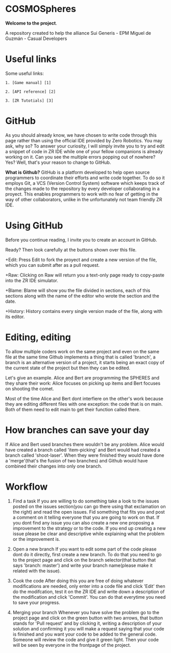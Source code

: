 COSMOSpheres
============

<b>Welcome to the project</b>.

A repository created to help the alliance Sui Generis - EPM Miguel de Guzmán - Casual Developers

Useful links
============

Some useful links:
	
	1. [Game manual] [1]

	2. [API reference] [2]

	3. [ZR Tutotials] [3]

[1]: https://www.zerorobotics.org/documents/10429/0/CosmoSPHERES_Manual.pdf "Game manual"
[2]: https://www.zerorobotics.org/documents/10429/374963/ZR_user_API.pdf "API reference"
[3]: https://www.zerorobotics.org/web/zero-robotics/tutorials "Zero Robotics tutorials"

GitHub
======
As you should already know, we have chosen to write code through this page rather than using the official 
IDE provided by Zero Robotics. You may ask, why so? To answer your curiosity, I will simply invite you to 
try and edit a snippet of code in ZR IDE while one of your fellow companions is already working on it. Can
you see the multiple errors popping out of nowhere? Yes? Well, that's your reason to change to GitHub.

<b>What is Github?</b>
GitHub is a platform developed to help open source programmers to coordinate their efforts and write code
together. To do so it employs Git, a VCS (Version Control System) software which keeps track of the changes
made to the repository by every developer collaborating in a proyect. This enables programmers to work with 
no fear of getting in the way of other collaborators, unlike in the unfortunately not team friendly ZR IDE.

Using GitHub
============
Before you continue reading, I invite you to create an account in GitHub.

Ready? Then look carefully at the buttons shown over this file.

  +Edit: Press Edit to fork the proyect and create a new version of the file, which you can submit after as a 
  pull request.

  +Raw: Clicking on Raw will return you a text-only page ready to copy-paste into the ZR IDE simulator.

  +Blame: Blame will show you the file divided in sections, each of this sections along with the name of 
  the editor who wrote the section and the date.

  +History: History contains every single version made of the file, along with its editor.

Editing, editing
================

To allow multiple coders work on the same project and even on the same file
at the same time Github implements a thing that is called 'branch', a
branch is an alternative version of a project, it starts being an exact copy
of the current state of the project but then they can be edited.

Let's give an example.
Alice and Bert are programming the SPHERES and they share their work:
Alice focuses on picking up items and Bert focuses on shooting the comet.

Most of the time Alice and Bert dont interfiere on the other's work
because they are editing different files with one exception: the code
that is on main. Both of them need to edit main to get their function called there.

How branches can save your day
==============================

If Alice and Bert used branches there wouldn't be any problem.
Alice would have created a branch called 'item-picking' and
Bert would had created a branch called 'shoot-laser'.
When they were finished they would have done a 'merge'(that's the fusion of two branches)
and Github would have combined their changes into only one branch.

Workflow
========

1. Find a task
If you are willing to do something take a look to the issues posted on the issues section(you can go there
using that exclamation on the right) and read the open issues. Fid something that fits you and post a comment on
it telling everyone that you are going to work on that. If you dont find any issue you can also create a new one
proposing a improvement to the strategy or to the code. If you end up creating a new issue please be clear and
descriptive while explaining what the problem or the improvement is.

2. Open a new branch
If you want to edit some part of the code please dont do it directly, first create a new branch. To do that you
need to go to the project page and click on the branch selector(that button that says 'branch: master') and write
your branch name(please make it related with the issue). 

3. Cook the code
After doing this you are free of doing whatever modifications
are needed, only enter into a code file and click 'Edit' then do the modifcation, test it on the ZR IDE and write
down a description of the modification and click 'Commit'. You can do that everytime you need to save your progress.

4. Merging your branch
Whenever you have solve the problem go to the project page and click on the green button with two arrows, that button
stands for 'Pull request' and by clicking it, writing a description of your solution and confirming it you will
make a request saying that your code is finished and you want your code to be added to the general code. Someone will
review the code and give it green light. Then your code will be seen by everyone in the frontpage of the project.
